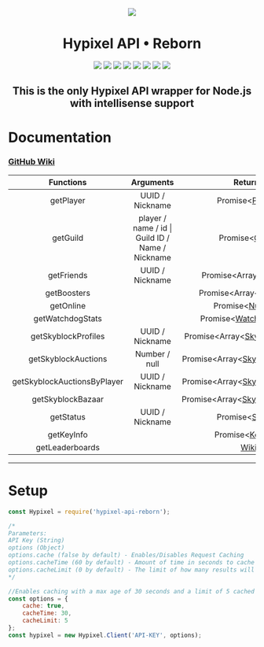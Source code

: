 
<div align="center">
<img src="https://i.imgur.com/cDFoQZU.png?1">
<h1>Hypixel API • Reborn</h1>
<a href="https://discord.gg/NSEBNMM"><img src="https://discordapp.com/api/guilds/660416184252104705/embed.png"></a>
<a href="https://travis-ci.org/StavZ/hypixel-api-reborn"><img src="https://flat.badgen.net/travis/StavZ/hypixel-api-reborn"></a>
<a href="https://app.circleci.com/pipelines/github/hypixel-api-reborn/hypixel-api-reborn"><img src="https://flat.badgen.net/github/status/hypixel-api-reborn/hypixel-api-reborn/master/ci/circleci"></a>
<img src="https://flat.badgen.net/npm/v/hypixel-api-reborn">
<img src="https://flat.badgen.net/npm/license/hypixel-api-reborn">
<a href="https://github.com/Hypixel-API-Reborn/hypixel-api-reborn"><img src="https://flat.badgen.net/github/stars/hypixel-api-reborn/hypixel-api-reborn"></a>
<a href="https://www.patreon.com/hypixelapireborn"><img src="https://i.imgur.com/gXkqa1Z.png?1"></a>
<a href="https://www.npmjs.com/package/hypixel-api-reborn"><img src="https://nodei.co/npm/hypixel-api-reborn.png?compact=true"></a>
<h2>This is the only Hypixel API wrapper for Node.js with intellisense support</h2>
</div>

# Documentation

<h3><a href="https://github.com/Hypixel-API-Reborn/hypixel-api-reborn/wiki">GitHub Wiki</a></h3>

|          Functions          |                    Arguments                     |                                                  Returns                                                   |
| :-------------------------: | :----------------------------------------------: | :--------------------------------------------------------------------------------------------------------: |
|          getPlayer          |                 UUID / Nickname                  |                               Promise<[Player](./src/structures/Player.js)>                                |
|          getGuild           | player / name / id \| Guild ID / Name / Nickname |                             Promise<[Guild](./src/structures/Guild/Guild.js)>                              |
|         getFriends          |                 UUID / Nickname                  |                            Promise<Array<[Friend](./src/structures/Friend.js)>>                            |
|         getBoosters         |                                                  |                      Promise<Array<[Booster](./src/structures/Boosters/Booster.js)>>                       |
|          getOnline          |                                                  | Promise<[Number](https://developer.mozilla.org/en-US/docs/Web/JavaScript/Reference/Global_Objects/Number)> |
|      getWatchdogStats       |                                                  |                        Promise<[WatchdogStats](./src/structures/Watchdog/Stats.js)>                        |
|     getSkyblockProfiles     |                       UUID / Nickname                        |              Promise<Array<[SkyblockProfile](./src/structures/SkyBlock/SkyblockProfile.js)>>               |
|     getSkyblockAuctions     |                  Number / null                   |              Promise<Array<[SkyblockAuction](./src/structures/SkyBlock/Auctions/Auction.js)>>              |
| getSkyblockAuctionsByPlayer |                       UUID / Nickname                       |              Promise<Array<[SkyblockAuction](./src/structures/SkyBlock/Auctions/Auction.js)>>              |
|      getSkyblockBazaar      |                                                  |               Promise<Array<[SkyblockProduct](./src/structures/SkyBlock/Bazzar/Product.js)>>               |
|          getStatus          |                 UUID / Nickname                  |                               Promise<[Status](./src/structures/Status.js)>                                |
|         getKeyInfo          |                                                  |                              Promise<[KeyInfo](./src/structures/KeyInfo.js)>                               |
|       getLeaderboards       |                                                  |           [Wiki](https://github.com/Hypixel-API-Reborn/hypixel-api-reborn/wiki/getLeaderboards)            |

---

# Setup

``` js
const Hypixel = require('hypixel-api-reborn');

/* 
Parameters:
API Key (String)
options (Object)
options.cache (false by default) - Enables/Disables Request Caching
options.cacheTime (60 by default) - Amount of time in seconds to cache the request.
options.cacheLimit (0 by default) - The limit of how many results will be cached (set 0 for no limit)
*/

//Enables caching with a max age of 30 seconds and a limit of 5 cached results
const options = {
    cache: true,
    cacheTime: 30,
    cacheLimit: 5
};
const hypixel = new Hypixel.Client('API-KEY', options);
```
